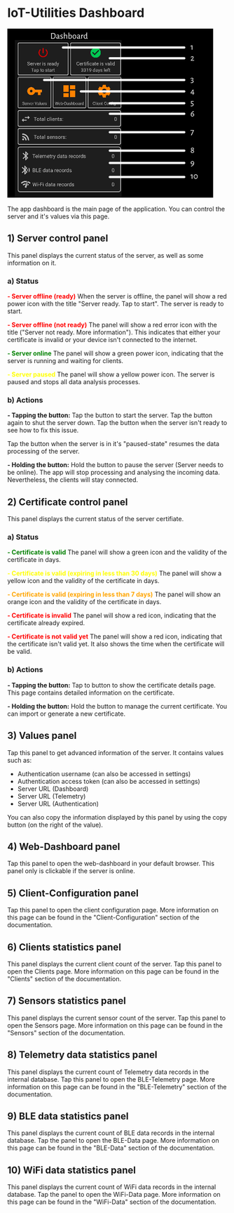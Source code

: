# IoT-Utilities Dashboard

![Dashboard](https://github.com/FluegelsApps/iot-utilities/raw/documentation-dev/docs/images/docs_dashboard.png)

The app dashboard is the main page of the application. You can control the server and it's values via this page.

## 1) Server control panel
This panel displays the current status of the server, as well as some information on it.

### a) Status
<span style="color:red"><b>- Server offline (ready)</b></span>
When the server is offline, the panel will show a red power icon with the title "Server ready. Tap to start". The server is ready to start.

<span style="color:red"><b>- Server offline (not ready)</b></span>
The panel will show a red error icon with the title ("Server not ready. More information"). This indicates that either your certificate is invalid or your device isn't connected to the internet.

<span style="color:green"><b>- Server online</b></span>
The panel will show a green power icon, indicating that the server is running and waiting for clients.

<span style="color:yellow"><b>- Server paused</b></span>
The panel will show a yellow power icon. The server is paused and stops all data analysis processes.

### b) Actions
**- Tapping the button:**
Tap the button to start the server.
Tap the button again to shut the server down.
Tap the button when the server isn't ready to see how to fix this issue.

Tap the button when the server is in it's "paused-state" resumes the data processing of the server.

**- Holding the button:**
Hold the button to pause the server (Server needs to be online). The app will stop processing and analysing the incoming data. Nevertheless, the clients will stay connected.

## 2) Certificate control panel
This panel displays the current status of the server certifiate.

### a) Status
<span style="color:green"><b>- Certificate is valid</b></span>
The panel will show a green icon and the validity of the certificate in days.

<span style="color:yellow"><b>- Certificate is valid (expiring in less than 30 days)</b></span>
The panel will show a yellow icon and the validity of the certificate in days.

<span style="color:orange"><b>- Certificate is valid (expiring in less than 7 days)</b></span>
The panel will show an orange icon and the validity of the certificate in days.

<span style="color:red"><b>- Certificate is invalid</b></span>
The panel will show a red icon, indicating that the certificate already expired.

<span style="color:red"><b>- Certificate is not valid yet</b></span>
The panel will show a red icon, indicating that the certificate isn't valid yet. It also shows the time when the certificate will be valid.

### b) Actions
**- Tapping the button:**
Tap to button to show the certificate details page. This page contains detailed information on the certificate.

**- Holding the button:**
Hold the button to manage the current certificate. You can import or generate a new certificate.

## 3) Values panel
Tap this panel to get advanced information of the server. It contains values such as:

 - Authentication username (can also be accessed in settings)
 - Authentication access token (can also be accessed in settings)
 - Server URL (Dashboard)
 - Server URL (Telemetry)
 - Server URL (Authentication)
 
 You can also copy the information displayed by this panel by using the copy button (on the right of the value).
 
## 4) Web-Dashboard panel
Tap this panel to open the web-dashboard in your default browser. This panel only is clickable if the server is online.
 
## 5) Client-Configuration panel
Tap this panel to open the client configuration page. More information on this page can be found in the "Client-Configuration" section of the documentation.
  
## 6) Clients statistics panel
This panel displays the current client count of the server. Tap this panel to open the Clients page. More information on this page can be found in the "Clients" section of the documentation.
 
## 7) Sensors statistics panel
This panel displays the current sensor count of the server. Tap this panel to open the Sensors page. More information on this page can be found in the "Sensors" section of the documentation.
 
## 8) Telemetry data statistics panel
This panel displays the current count of Telemetry data records in the internal database. Tap this panel to open the BLE-Telemetry page. More information on this page can be found in the "BLE-Telemetry" section of the documentation.
 
## 9) BLE data statistics panel
This panel displays the current count of BLE data records in the internal database. Tap the panel to open the BLE-Data page. More information on this page can be found in the "BLE-Data" section of the documentation.
 
## 10) WiFi data statistics panel
This panel displays the current count of WiFi data records in the internal database. Tap the panel to open the WiFi-Data page. More information on this page can be found in the "WiFi-Data" section of the documentation.
